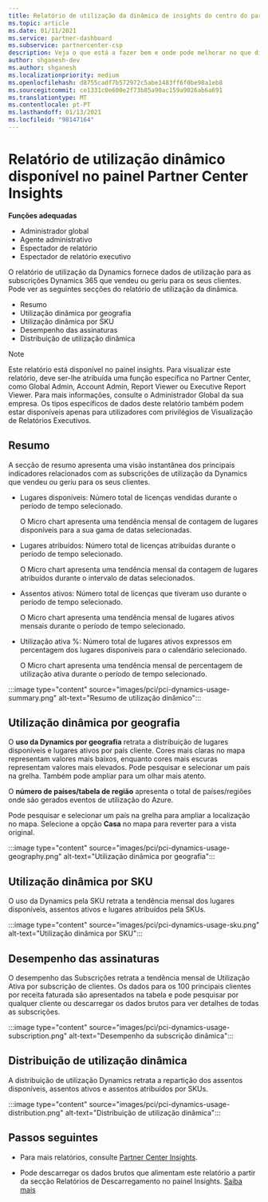 ```yaml
---
title: Relatório de utilização da dinâmica de insights do centro do parceiro
ms.topic: article
ms.date: 01/11/2021
ms.service: partner-dashboard
ms.subservice: partnercenter-csp
description: Veja o que está a fazer bem e onde pode melhorar no que diz respeito ao uso de subscrições Dynamics que vende ou gere para os seus clientes.
author: shganesh-dev
ms.author: shganesh
ms.localizationpriority: medium
ms.openlocfilehash: d8755cadf7b572972c5abe1483ff6f0be98a1eb8
ms.sourcegitcommit: ce1331c0e600e2f73b85a90ac159a9026ab6a691
ms.translationtype: MT
ms.contentlocale: pt-PT
ms.lasthandoff: 01/13/2021
ms.locfileid: "98147164"
---
```

# <a name="dynamics-usage-report-available-from-the-partner-center-insights-dashboard"></a>Relatório de utilização dinâmico disponível no painel Partner Center Insights

**Funções adequadas**
- Administrador global
- Agente administrativo
- Espectador de relatório
- Espectador de relatório executivo

O relatório de utilização da Dynamics fornece dados de utilização para as subscrições Dynamics 365 que vendeu ou geriu para os seus clientes. Pode ver as seguintes secções do relatório de utilização da dinâmica.

- Resumo
- Utilização dinâmica por geografia
- Utilização dinâmica por SKU
- Desempenho das assinaturas
- Distribuição de utilização dinâmica

 > [!NOTE]
 > Este relatório está disponível no painel insights. Para visualizar este relatório, deve ser-lhe atribuída uma função específica no Partner Center, como Global Admin, Account Admin, Report Viewer ou Executive Report Viewer. Para mais informações, consulte o Administrador Global da sua empresa. Os tipos específicos de dados deste relatório também podem estar disponíveis apenas para utilizadores com privilégios de Visualização de Relatórios Executivos.

## <a name="summary"></a>Resumo

A secção de resumo apresenta uma visão instantânea dos principais indicadores relacionados com as subscrições de utilização da Dynamics que vendeu ou geriu para os seus clientes.  

- Lugares disponíveis: Número total de licenças vendidas durante o período de tempo selecionado.

   O Micro chart apresenta uma tendência mensal de contagem de lugares disponíveis para a sua gama de datas selecionadas.

- Lugares atribuídos: Número total de licenças atribuídas durante o período de tempo selecionado.

   O Micro chart apresenta uma tendência mensal da contagem de lugares atribuídos durante o intervalo de datas selecionados.

- Assentos ativos: Número total de licenças que tiveram uso durante o período de tempo selecionado. 

   O Micro chart apresenta uma tendência mensal de lugares ativos mensais durante o período de tempo selecionado.

- Utilização ativa %: Número total de lugares ativos expressos em percentagem dos lugares disponíveis para o calendário selecionado. 

   O Micro chart apresenta uma tendência mensal de percentagem de utilização ativa durante o período de tempo selecionado.

:::image type="content" source="images/pci/pci-dynamics-usage-summary.png" alt-text="Resumo de utilização dinâmico":::

## <a name="dynamics-usage-by-geography"></a>Utilização dinâmica por geografia

O **uso da Dynamics por geografia** retrata a distribuição de lugares disponíveis e lugares ativos por país cliente. Cores mais claras no mapa representam valores mais baixos, enquanto cores mais escuras representam valores mais elevados. Pode pesquisar e selecionar um país na grelha. Também pode ampliar para um olhar mais atento.

O **número de países/tabela de região** apresenta o total de países/regiões onde são gerados eventos de utilização do Azure.

Pode pesquisar e selecionar um país na grelha para ampliar a localização no mapa. Selecione a opção **Casa** no mapa para reverter para a vista original.

:::image type="content" source="images/pci/pci-dynamics-usage-geography.png" alt-text="Utilização dinâmica por geografia":::

## <a name="dynamics-usage-by-sku"></a>Utilização dinâmica por SKU

O uso da Dynamics pela SKU retrata a tendência mensal dos lugares disponíveis, assentos ativos e lugares atribuídos pela SKUs.

:::image type="content" source="images/pci/pci-dynamics-usage-sku.png" alt-text="Utilização dinâmica por SKU":::

## <a name="subscriptions-performance"></a>Desempenho das assinaturas

O desempenho das Subscrições retrata a tendência mensal de Utilização Ativa por subscrição de clientes. Os dados para os 100 principais clientes por receita faturada são apresentados na tabela e pode pesquisar por qualquer cliente ou descarregar os dados brutos para ver detalhes de todas as subscrições.

:::image type="content" source="images/pci/pci-dynamics-usage-subscription.png" alt-text="Desempenho da subscrição dinâmica":::

## <a name="dynamics-usage-distribution"></a>Distribuição de utilização dinâmica

A distribuição de utilização Dynamics retrata a repartição dos assentos disponíveis, assentos ativos e assentos atribuídos por SKUs.

:::image type="content" source="images/pci/pci-dynamics-usage-distribution.png" alt-text="Distribuição de utilização dinâmica":::

## <a name="next-steps"></a>Passos seguintes

- Para mais relatórios, consulte [Partner Center Insights](partner-center-insights.md).

- Pode descarregar os dados brutos que alimentam este relatório a partir da secção Relatórios de Descarregamento no painel Insights. [Saiba mais](pci-download-reports.md) 
